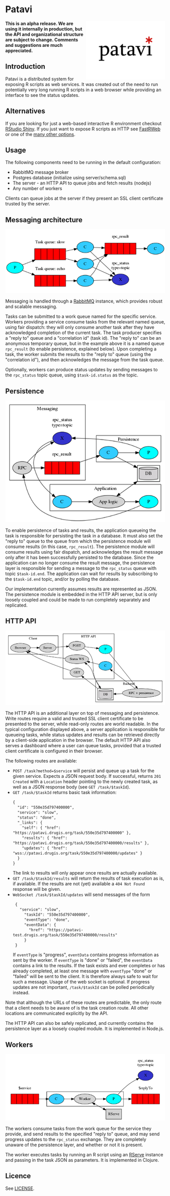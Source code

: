 # Patavi

<img src="server/public/img/patavi_small.png" alt="logo" align="right" width="250" />

**This is an alpha release.  We are using it internally in production,
  but the API and organizational structure are subject to change.
  Comments and suggestions are much appreciated.**

## Introduction
Patavi is a distributed system for exposing
R scripts as web services.
It was created out of the need to run
potentially very long running R scripts in a web browser while
providing an interface to see the status updates.

## Alternatives
If you are looking for just a web-based interactive R environment
checkout [RStudio Shiny](http://www.rstudio.com/shiny/). If you just
want to expose R scripts as HTTP see
[FastRWeb](https://www.rforge.net/FastRWeb/) or one of the [many other
options](http://cran.r-project.org/doc/FAQ/R-FAQ.html#R-Web-Interfaces).


## Usage

The following components need to be running in the default configuration:

 - RabbitMQ message broker
 - Postgres database (initialize using server/schema.sql)
 - The server - an HTTP API to queue jobs and fetch results (nodejs)
 - Any number of workers

Clients can queue jobs at the server if they present an SSL client certificate trusted by the server.

## Messaging architecture

![Messaging architecture overview](doc/arch_messaging.png)

Messaging is handled through a [RabbitMQ](https://www.rabbitmq.com/) instance, which provides robust and scalable messaging.

Tasks can be submitted to a work queue named for the specific service.
Workers providing a service consume tasks from the relevant named queue, using fair dispatch: they will only consume another task after they have acknowledged completion of the current task.
The task producer specifies a "reply to" queue and a "correlation id" (task id).
The "reply to" can be an anonymous temporary queue, but in the example above it is a named queue `rpc_result` (to enable persistence, explained below).
Upon completing a task, the worker submits the results to the "reply to" queue (using the "correlation id"), and then acknowledges the message from the task queue.

Optionally, workers can produce status updates by sending messages to the `rpc_status` topic queue, using `$task-id.status` as the topic.

## Persistence

![Persistence architecture overview](doc/arch_persistence.png)

To enable persistence of tasks and results, the application queueing the task is responsible for persisting the task in a database.
It must also set the "reply to" queue to the queue from which the persistence module will consume results (in this case, `rpc_result`).
The persistence module will consume results using fair dispatch, and acknowledges the result message only after it has been successfully persisted to the database.
Since the application can no longer consume the result message, the persistence layer is responsible for sending a message to the `rpc_status` queue with topic `$task-id.end`.
The application can wait for results by subscribing to the `$task-id.end` topic, and/or by polling the database.

Our implementation currently assumes results are represented as JSON.
The persistence module is embedded in the HTTP API server, but is only loosely coupled and could be made to run completely separately and replicated.

## HTTP API

![HTTP API architecture overview](doc/arch_http_api.png)

The HTTP API is an additional layer on top of messaging and persistence.
Write routes require a valid and trusted SSL client certificate to be presented to the server, while read-only routes are world readable.
In the typical configuration displayed above, a server application is responsible for queueing tasks, while status updates and results can be retrieved directly by a client-side application in the browser.
The default HTTP API also serves a dashboard where a user can queue tasks, provided that a trusted client certificate is configured in their browser.

The following routes are available:

 - `POST /task?method=$service` will persist and queue up a task for the given service. Expects a JSON request body. If successful, returns `201 Created` with a `Location` header pointing to the newly created task, as well as a JSON response body (see `GET /task/$taskId`).
 - `GET /task/$taskId` returns basic task information:
    ```
    {
      "id": "550e35d797400000",
      "service": "slow",
      "status": "done",
      "_links": {
        "self": { "href": "https://patavi.drugis.org/task/550e35d797400000" },
        "results": { "href": "https://patavi.drugis.org/task/550e35d797400000/results" },
        "updates": { "href": "wss://patavi.drugis.org/task/550e35d797400000/updates" }
      }
    }
    ```
   The link to results will only appear once results are actually available.
 - `GET /task/$taskId/results` will return the results of task execution as is, if available.
   If the results are not (yet) available a `404 Not Found` response will be given.
 - `WebSocket /task/$taskId/updates` will send messages of the form
   ```
    {
      "service": "slow",
        "taskId": "550e35d797400000",
        "eventType": "done",
        "eventData": {
          "href": "https://patavi-test.drugis.org/task/550e35d797400000/results"
        }
    }
   ```
   If `eventType` is "progress", `eventData` contains progress information as sent by the worker. If `eventType` is "done" or "failed", the `eventData` contains a link to the results. If the task exists and ever completes or has already completed, at least one message with `eventType` "done" or "failed" will be sent to the client. It is therefore always safe to wait for such a message. Usage of the web socket is optional. If progress updates are not important, `/task/$taskId` can be polled periodically instead.

Note that although the URLs of these routes are predictable, the only route that a client needs to be aware of is the task creation route. All other locations are communicated explicitly by the API.

The HTTP API can also be safely replicated, and currently contains the persistence layer as a loosely coupled module.
It is implemented in Node.js.

## Workers

![Worker architecture overview](doc/arch_worker.png)

The workers consume tasks from the work queue for the service they provide, and send results to the specified "reply to" queue, and may send progress updates to the `rpc_status` exchange.
They are completely unaware of the persistence layer, and whether or not it is present.

The worker executes tasks by running an R script using an [RServe](https://rforge.net/Rserve/) instance and passing in the task JSON as parameters.
It is implemented in Clojure.

## Licence

See [LICENSE](LICENSE).
